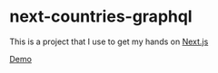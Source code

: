 # next-countries-graphql
 
This is a project that I use to get my hands on [Next.js](https://nextjs.org/)

[Demo](https://next-countries-graphql.vercel.app/)
